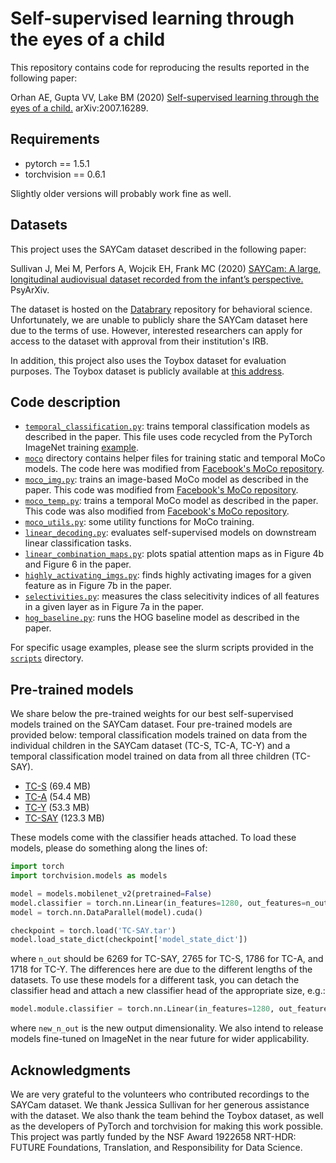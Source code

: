 # Self-supervised learning through the eyes of a child

This repository contains code for reproducing the results reported in the following paper:

Orhan AE, Gupta VV, Lake BM (2020) [Self-supervised learning through the eyes of a child.](https://arxiv.org/abs/2007.16189) arXiv:2007.16289.

## Requirements

* pytorch == 1.5.1
* torchvision == 0.6.1

Slightly older versions will probably work fine as well.

## Datasets

This project uses the SAYCam dataset described in the following paper: 

Sullivan J, Mei M, Perfors A, Wojcik EH, Frank MC (2020) [SAYCam: A large, longitudinal audiovisual dataset recorded from the infant’s perspective.](https://psyarxiv.com/fy8zx/) PsyArXiv.

The dataset is hosted on the [Databrary](https://nyu.databrary.org/) repository for behavioral science. Unfortunately, we are unable to publicly share the SAYCam dataset here due to the terms of use. However, interested researchers can apply for access to the dataset with approval from their institution's IRB. 

In addition, this project also uses the Toybox dataset for evaluation purposes. The Toybox dataset is publicly available at [this address](https://aivaslab.github.io/toybox/).

## Code description

* [`temporal_classification.py`](https://github.com/eminorhan/baby-vision/blob/master/temporal_classification.py): trains temporal classification models as described in the paper. This file uses code recycled from the PyTorch ImageNet training [example](https://github.com/pytorch/examples/tree/master/imagenet).
* [`moco`](https://github.com/eminorhan/baby-vision/tree/master/moco) directory contains helper files for training static and temporal MoCo models. The code here was modified from [Facebook's MoCo repository](https://github.com/facebookresearch/moco).
* [`moco_img.py`](https://github.com/eminorhan/baby-vision/blob/master/moco_img.py): trains an image-based MoCo model as described in the paper. This code was modified from [Facebook's MoCo repository](https://github.com/facebookresearch/moco).
* [`moco_temp.py`](https://github.com/eminorhan/baby-vision/blob/master/moco_temp.py): trains a temporal MoCo model as described in the paper. This code was also modified from [Facebook's MoCo repository](https://github.com/facebookresearch/moco).
* [`moco_utils.py`](https://github.com/eminorhan/baby-vision/blob/master/moco_utils.py): some utility functions for MoCo training.
* [`linear_decoding.py`](https://github.com/eminorhan/baby-vision/blob/master/linear_decoding.py): evaluates self-supervised models on downstream linear classification tasks.
* [`linear_combination_maps.py`](https://github.com/eminorhan/baby-vision/blob/master/linear_combination_maps.py): plots spatial attention maps as in Figure 4b and Figure 6 in the paper.
* [`highly_activating_imgs.py`](https://github.com/eminorhan/baby-vision/blob/master/highly_activating_imgs.py): finds highly activating images for a given feature as in Figure 7b in the paper.
* [`selectivities.py`](https://github.com/eminorhan/baby-vision/blob/master/selectivities.py): measures the class selecitivity indices of all features in a given layer as in Figure 7a in the paper.
* [`hog_baseline.py`](https://github.com/eminorhan/baby-vision/blob/master/hog_baseline.py): runs the HOG baseline model as described in the paper.

For specific usage examples, please see the slurm scripts provided in the [`scripts`](https://github.com/eminorhan/baby-vision/tree/master/scripts) directory.

## Pre-trained models

We share below the pre-trained weights for our best self-supervised models trained on the SAYCam dataset. Four pre-trained models are provided below: temporal classification models trained on data from the individual children in the SAYCam dataset (TC-S, TC-A, TC-Y) and a temporal classification model trained on data from all three children (TC-SAY).

* [TC-S](https://drive.google.com/file/d/1DVJjpaGhoBPNmlO7jXpwEX3lSCk2ZUCa/view?usp=sharing) (69.4 MB)
* [TC-A](https://drive.google.com/file/d/1uQvJBbuy6P0uCW0HYs1wNgawRU8sGLhC/view?usp=sharing) (54.4 MB)
* [TC-Y](https://drive.google.com/file/d/1TTndiiiqSiCMdZjwYZPKQySZot4ipCrG/view?usp=sharing) (53.3 MB)
* [TC-SAY](https://drive.google.com/file/d/1zeidpBaXqqWCeeYj-fMI7V7x9EiAGH6Q/view?usp=sharing) (123.3 MB)

These models come with the classifier heads attached. To load these models, please do something along the lines of:

```python
import torch
import torchvision.models as models

model = models.mobilenet_v2(pretrained=False)
model.classifier = torch.nn.Linear(in_features=1280, out_features=n_out, bias=True)
model = torch.nn.DataParallel(model).cuda()

checkpoint = torch.load('TC-SAY.tar')
model.load_state_dict(checkpoint['model_state_dict'])

```

where `n_out` should be 6269 for TC-SAY, 2765 for TC-S, 1786 for TC-A, and 1718 for TC-Y. The differences here are due to the different lengths of the datasets. To use these models for a different task, you can detach the classifier head and attach a new classifier head of the appropriate size, e.g.:

```python
model.module.classifier = torch.nn.Linear(in_features=1280, out_features=new_n_out, bias=True)
```

where `new_n_out` is the new output dimensionality. We also intend to release models fine-tuned on ImageNet in the near future for wider applicability.

## Acknowledgments

We are very grateful to the volunteers who contributed recordings to the SAYCam dataset. We thank Jessica Sullivan for her generous assistance with the dataset. We also thank the team behind the Toybox dataset, as well as the developers of PyTorch and torchvision for making this work possible. This project was partly funded by the NSF Award 1922658 NRT-HDR: FUTURE Foundations, Translation, and Responsibility for Data Science.

